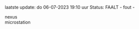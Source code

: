 laatste update: 
do 06-07-2023 19:10   uur 
Status: FAALT - fout - 
<div class="service R">nexus</div><div class="service R">microstation</div>